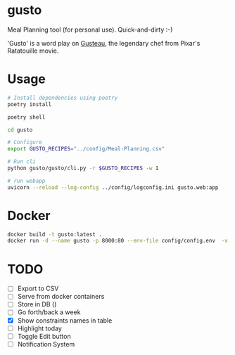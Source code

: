 # gusto
Meal Planning tool (for personal use). Quick-and-dirty :-)

'Gusto' is a word play on [Gusteau](https://pixar.fandom.com/wiki/Auguste_Gusteau), the legendary chef from Pixar's Ratatouille movie.


# Usage

```sh
# Install dependencies using poetry
poetry install

poetry shell

cd gusto

# Configure
export GUSTO_RECIPES="../config/Meal-Planning.csv"

# Run cli
python gusto/gusto/cli.py -r $GUSTO_RECIPES -w 1

# run webapp
uvicorn --reload --log-config ../config/logconfig.ini gusto.web:app
```

#  Docker
```sh
docker build -t gusto:latest .
docker run -d --name gusto -p 8000:80 --env-file config/config.env  -v $(pwd)/config:/config  gusto
```

# TODO
- [ ] Export to CSV
- [ ] Serve from docker containers
- [ ] Store in DB ()
- [ ] Go forth/back a week
- [x] Show constraints names in table
- [ ] Highlight today
- [ ] Toggle Edit button
- [ ] Notification System